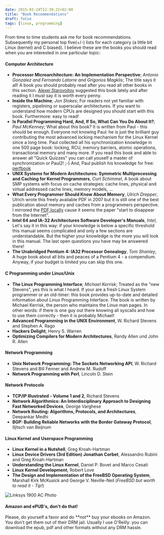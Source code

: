 ```yaml
---
date: 2015-03-24T12:39:22+02:00
title: "Book Recommendations"
draft: false
tags: [linux, programming]
---
```



From time to time students ask me for book recommendations. Subsequently my
personal top five(+/-) lists for each category (a little bit Linux (kernel) and
C biased). I believe these are the books you should read when you are
interested in one particular topic:

#### Computer Architecture ####
- **Processor Microarchitecture: An Implementation Perspective**; *Antonio
	Gonzalez and Fernando Latorre and Grigorios Magklis*; The title says it all!
	A book you should probably read after you read all other books in this
	section. [Alexei Starovoitov](https://twitter.com/alexei_ast) suggested this
	book lately and after reading it I must say it is worth every penny.
- **Inside the Machine**; *Jon Stokes*; For readers not yet familiar with
	registers, pipelining or superscalar architectures. If you want to
	understand how modern CPUs are designed you should start with this book.
	Furthermore: easy to read!
- **Is Parallel Programming Hard, And, If So, What Can You Do About It?**; *Paul
	McKenney*; What about this book? It is written from Paul - this should be
	enough. Everyone not knowing Paul: he is just the brilliant guy contributing
	the most advanced locking mechanism for the Linux Kernel since a long time.
	Paul collected all his synchronization knowledge in one 500 page book:
	locking, RCU, memory barriers, atomic operations, transactional memory and
	many more.  If you read this book and able to answer all "Quick Quizzes" you
	can call youself a master of synchronization or Paul2! ;-) And, Paul publish
	his knowledge for free:
	[perfbook](https://www.kernel.org/pub/linux/kernel/people/paulmck/perfbook/perfbook.html)
- **UNIX Systems for Modern Architectures: Symmetric Multiprocessing and
	Caching for Kernel Programmers**, *Curt Schimmel*, A book about SMP systems
	with focus on cache strategies: cache lines, physical and virtual addressed
	cache lines, memory models, ...
- **What Every Programmer Should Know About Memory**, *Ulrich Drepper*, Ulrich
	wrote this freely available PDF in 2007 but it is still one of the
	best publication about memory and caches from a programmers perspective. I
	mirrored the [PDF locally](../../../../talks/data/cpumemory.pdf) cause it
	seems the paper "start to disappear from the Internet".
- **Intel 64 and IA-32 Architectures Software Developer's Manuals**, *Intel*,
	Let's say it in this way: if your knowledge is below a specific threshold
	this manual seems complicated and only a few sections are understandable. But
	the higher your knowledge is the more you will look in this manual. The last
	open questions you have may be answered there!
- **The Unabridged Pentium 4: IA32 Processor Genealogy**, *Tom Shanley*, A huge
	book about all bits and peaces of a Pentium 4 - a compendium. Anyway, if your
	budget is limited you can skip this one.


#### C Programming under Linux/Unix ####
- **The Linux Programming Interface**; *Michael Kerrisk*; Treated as the "new
	Stevens", yes this is what I heard. If your are a fresh Linux System
	programmer or an old-timer: this book provides up-to-date and detailed
	information about Linux Programming Interface. The book is written by Michael
	Kerrisk, the person who maintains the Linux man pages. In other words: if
	there is one guy out there knowing all syscalls and how to use them correctly - then
	it is probably Michael!
- **Advanced Programming in the UNIX Environment**, W. Richard Stevens and Stephen A. Rago
- **Hackers Delight**, Henry S. Warren
- **Optimizing Compilers for Modern Architectures**, Randy Allen und John R. Allen

#### Network Programming ####
- **Unix Network Programming: The Sockets Networking API**,  W. Richard Stevens and Bill Fenner and Andrew M. Rudoff 
- **Network Programming with Perl**, Lincoln D. Stein

#### Network Protocols ####
- **TCP/IP Illustrated - Volume 1 and 2**, Richard Stevens
- **Network Algorithmics: An Interdisciplinary Approach to Designing Fast Networked Devices**, George Varghese
- **Network Routing: Algorithms, Protocols, and Architectures**, Deepankar Medhi
- **BGP: Building Reliable Networks with the Border Gateway Protocol**, Iljitsch van Beijnum

#### Linux Kernel and Userspace Programming ####
- **Linux Kernel in a Nutshell**, Greg Kroah-Hartman
- **Linux Device Drivers (3rd Edition) Jonathan Corbet**, Alessandro Rubini and Greg Kroah-Hartman
- **Understanding the Linux Kernel**, Daniel P. Bovet and Marco Cesati
- **Linux Kernel Development**, Robert Love
- **The Design and Implementation of the FreeBSD Operating System**, Marshall Kirk McKusick and George V. Neville-Neil (*FreeBSD but worth to read it - Tip!*)

![Linksys 1900 AC Photo](/posts-data/processor-book-photo.jpg)


  <div class="bs-callout bs-callout-warning">
<h4>Amazon and ePUB's, don't do that!</h4>
<p>
Please, do yourself a favor and do **not** buy your ebooks on Amazon. You don't
get them out of their DRM jail. Usually I use O'Reilly: you can download the
epub, pdf and other formats without any DRM hassle.
</p>
  </div>
